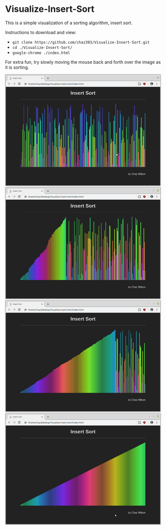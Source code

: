 # Visualize-Insert-Sort

This is a simple visualization of a sorting algorithm, insert sort.

Instructions to download and view:

* `git clone https://github.com/chaz303/Visualize-Insert-Sort.git`
* `cd ./Visualize-Insert-Sort/`
* `google-chrome ./index.html`

For extra fun, try slowly moving the mouse back and forth over the image as it is sorting.

<p align="center">
<img src="./img/step1.png">
<img src="./img/step2.png">
<img src="./img/step3.png">
<img src="./img/step4.png">
</p>
